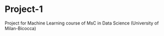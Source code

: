 # Project-1
Project for Machine Learning course of MsC in Data Science (University of Milan-Bicocca)
